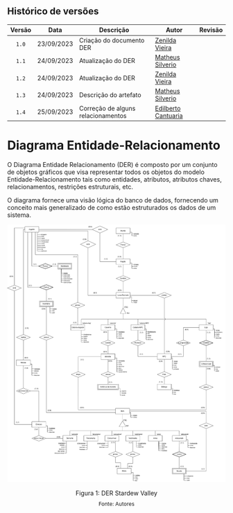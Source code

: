## Histórico de versões

| Versão |    Data    | Descrição                | Autor                                               | Revisão |
| :----: | :--------: | ------------------------ | --------------------------------------------------- | ------- |
| `1.0`  | 23/09/2023 | Criação do documento DER | [Zenilda Vieira](https://github.com/ZenildaVieira)  |         |
| `1.1`  | 24/09/2023 | Atualização do DER       | [Matheus Silverio](https://github.com/MattSilverio) |         |
| `1.2`  | 24/09/2023 | Atualização do DER       | [Zenilda Vieira](https://github.com/ZenildaVieira)  |         |
| `1.3`  | 24/09/2023 | Descrição do artefato    | [Matheus Silverio](https://github.com/MattSilverio) |         |
| `1.4`  | 25/09/2023 | Correção de alguns relacionamentos    | [Edilberto Cantuaria](https://github.com/edilbertocantuaria) |         |

# Diagrama Entidade-Relacionamento

<p style="text-align: justify">

O Diagrama Entidade Relacionamento (DER) é composto por um conjunto de objetos gráficos que visa representar todos os objetos do modelo Entidade-Relacionamento tais como entidades, atributos, atributos chaves, relacionamentos, restrições estruturais, etc.

O diagrama fornece uma visão lógica do banco de dados, fornecendo um conceito mais generalizado de como estão estruturados os dados de um sistema.

<img src= '../imagens/DER_stardew_valley_v2.1.1.png' />

<div style="text-align: center">
<p>Figura 1: DER Stardew Valley</p>
<p style="margin-top: -1%; font-size: 12px">Fonte: Autores</p>
</div>

